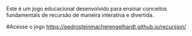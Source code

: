 Este é um jogo educacional desenvolvido para ensinar conceitos fundamentais de recursão de maneira interativa e divertida.

#Acesse o jogo
https://pedrosteinmacherengelhardt.github.io/recursion/
